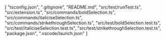 [
    "tsconfig.json",
    ".gitignore",
    "README.md",
    "src/test/runTest.ts",
    "src/extension.ts",
    "src/commands/boldSelection.ts",
    "src/commands/italiciseSelection.ts",
    "src/commands/strikethroughSelection.ts",
    "src/test/boldSelection.test.ts",
    "src/test/italiciseSelection.test.ts",
    "src/test/strikethroughSelection.test.ts",
    "package.json",
    ".vscode/launch.json"
]